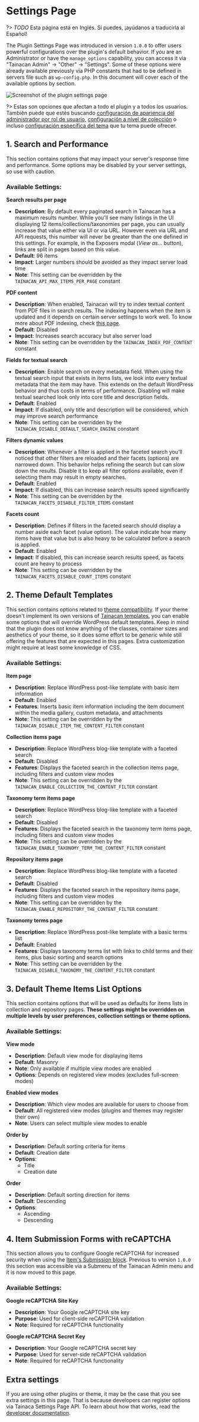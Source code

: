 # Settings Page

?> _TODO_ Esta página está en Inglés. Si puedes, ¡ayúdanos a traducirla al Español!

The Plugin Settings Page was introduced in version `1.0.0` to offer users powerful configurations over the plugin's default behavior. If you are an Administrator or have the `manage_options` capability, you can access it via "Tainacan Admin" -> "Other" -> "Settings". Some of these options were already available previously via PHP constants that had to be defined in servers file such as `wp-config.php`. In this document will cover each of the available options by section. 

![Screenshot of the plugin settings page](./../_assets/images/settings-page-1.png ':class=alignwide')

?> Estas son opciones que afectan a todo el plugin y a todos los usuarios. También puede que estés buscando [configuración de apariencia del administrador por rol de usuario](es-mx/admin-appearance.md), [configuración a nivel de colección](es-mx/collections.md) o incluso [configuración específica del tema](es-mx/theme.md) que tu tema puede ofrecer.

## 1. Search and Performance

This section contains options that may impact your server's response time and performance. Some options may be disabled by your server settings, so use with caution.

### Available Settings:

**Search results per page**
- **Description**: By default every paginated search in Tainacan has a maximum results number. While you'll see many listings in the UI displaying 12 items/collections/taxonomies per page, you can usually increase that value either via UI or via URL. However even via URL and API requests, this number will never be greater than the one defined in this settings. For example, in the Exposers modal (*View as...* button), links are split in pages based on this value.
- **Default**: 96 items
- **Impact**: Larger numbers should be avoided as they impact server load time
- **Note**: This setting can be overridden by the `TAINACAN_API_MAX_ITEMS_PER_PAGE` constant

**PDF content**
- **Description**: When enabled, Tainacan will try to index textual content from PDF files in search results. The indexing happens when the item is updated and it depends on certain server settings to work well. To know more about PDF indexing, check [this page](es-mx/indexing-pdf.md).
- **Default**: Disabled
- **Impact**: Increases search accuracy but also server load
- **Note**: This setting can be overridden by the `TAINACAN_INDEX_PDF_CONTENT` constant

**Fields for textual search**
- **Description**: Enable search on every metadata field. When using the textual search input that exists in items lists, we look into every textual metadata that the item may have. This extends on the default WordPress behavior and thus costs in terms of performance. Disabling will make textual searched look only into core title and description fields.
- **Default**: Enabled
- **Impact**: If disabled, only title and description will be considered, which may improve search performance
- **Note**: This setting can be overridden by the `TAINACAN_DISABLE_DEFAULT_SEARCH_ENGINE` constant

**Filters dynamic values**
- **Description**: Whenever a filter is applied in the faceted search you'll noticed that other filters are reloaded and their facets (options) are narrowed down. This behavior helps refining the search but can slow down the results. Disable it to keep all filter options available, even if selecting them may result in empty searches.
- **Default**: Enabled
- **Impact**: If disabled, this can increase search results speed significantly
- **Note**: This setting can be overridden by the `TAINACAN_FACETS_DISABLE_FILTER_ITEMS` constant

**Facets count**
- **Description**: Defines if filters in the faceted search should display a number aside each facet (value option). The value indicate how many items have that value but is also heavy to be calculated before a search is applied.
- **Default**: Enabled
- **Impact**: If disabled, this can increase search results speed, as facets count are heavy to process
- **Note**: This setting can be overridden by the `TAINACAN_FACETS_DISABLE_COUNT_ITEMS` constant

## 2. Theme Default Templates

This section contains options related to [theme compatibility](./theme.md). If your theme doesn't implement its own versions of [Tainacan templates](./tainacan-pages.md), you can enable some options that will override WordPress default templates. Keep in mind that the plugin does not know anything of the classes, container sizes and aesthetics of your theme, so it does some effort to be generic while still offering the features that are expected in this pages. Extra customization might require at least some knowledge of CSS.

### Available Settings:

**Item page**
- **Description**: Replace WordPress post-like template with basic item information
- **Default**: Enabled
- **Features**: Inserts basic item information including the item document within the media gallery, custom metadata, and attachments
- **Note**: This setting can be overridden by the `TAINACAN_DISABLE_ITEM_THE_CONTENT_FILTER` constant

**Collection items page**
- **Description**: Replace WordPress blog-like template with a faceted search
- **Default**: Disabled
- **Features**: Displays the faceted search in the collection items page, including filters and custom view modes
- **Note**: This setting can be overridden by the `TAINACAN_ENABLE_COLLECTION_THE_CONTENT_FILTER` constant

**Taxonomy term items page**
- **Description**: Replace WordPress blog-like template with a faceted search
- **Default**: Disabled
- **Features**: Displays the faceted search in the taxonomy term items page, including filters and custom view modes
- **Note**: This setting can be overridden by the `TAINACAN_ENABLE_TAXONOMY_TERM_THE_CONTENT_FILTER` constant

**Repository items page**
- **Description**: Replace WordPress blog-like template with a faceted search
- **Default**: Disabled
- **Features**: Displays the faceted search in the repository items page, including filters and custom view modes
- **Note**: This setting can be overridden by the `TAINACAN_ENABLE_REPOSITORY_THE_CONTENT_FILTER` constant

**Taxonomy terms page**
- **Description**: Replace WordPress post-like template with a basic terms list
- **Default**: Enabled
- **Features**: Displays taxonomy terms list with links to child terms and their items, plus basic sorting and search options
- **Note**: This setting can be overridden by the `TAINACAN_DISABLE_TAXONOMY_THE_CONTENT_FILTER` constant

## 3. Default Theme Items List Options

This section contains options that will be used as defaults for items lists in collection and repository pages. **These settings might be overridden on multiple levels by user preferences, collection settings or theme options.**

### Available Settings:

**View mode**
- **Description**: Default view mode for displaying items
- **Default**: Masonry
- **Note**: Only available if multiple view modes are enabled
- **Options**: Depends on registered view modes (excludes full-screen modes)

**Enabled view modes**
- **Description**: Which view modes are available for users to choose from
- **Default**: All registered view modes (plugins and themes may register their own)
- **Note**: Users can select multiple view modes to enable

**Order by**
- **Description**: Default sorting criteria for items
- **Default**: Creation date
- **Options**: 
  - Title
  - Creation date

**Order**
- **Description**: Default sorting direction for items
- **Default**: Descending
- **Options**:
  - Ascending
  - Descending

## 4. Item Submission Forms with reCAPTCHA

This section allows you to configure Google reCAPTCHA for increased security when using the [Item's Submission block](./blocks-item.md#formulário-de-submissão-de-itens). Previous to version `1.0.0` this section was accessible via a Submenu of the Tainacan Admin menu and it is now moved to this page.

### Available Settings:

**Google reCAPTCHA Site Key**
- **Description**: Your Google reCAPTCHA site key
- **Purpose**: Used for client-side reCAPTCHA validation
- **Note**: Required for reCAPTCHA functionality

**Google reCAPTCHA Secret Key**
- **Description**: Your Google reCAPTCHA secret key
- **Purpose**: Used for server-side reCAPTCHA validation
- **Note**: Required for reCAPTCHA functionality

## Extra settings

If you are using other plugins or theme, it may be the case that you see extra settings in this page. That is because developers can register options via Tainaca Settings Page API. To learn about how that works, read the [developer documentation](dev/creating-options-in-the-settings-page.md).
